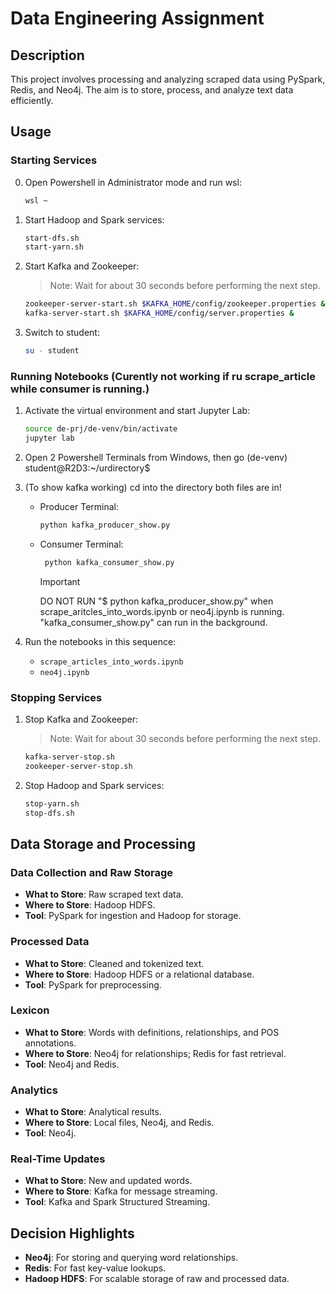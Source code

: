 # Data Engineering Assignment

## Description
This project involves processing and analyzing scraped data using PySpark, Redis, and Neo4j. The aim is to store, process, and analyze text data efficiently.

## Usage

### Starting Services
0. Open Powershell in Administrator mode and run wsl:
    ```bash
    wsl ~
    ```
1. Start Hadoop and Spark services:
   ```bash
   start-dfs.sh
   start-yarn.sh
   ```
2. Start Kafka and Zookeeper:
   > Note: Wait for about 30 seconds before performing the next step.
   ```bash
   zookeeper-server-start.sh $KAFKA_HOME/config/zookeeper.properties &
   kafka-server-start.sh $KAFKA_HOME/config/server.properties &
   ```
    

3. Switch to student:
    ```bash
    su - student
    ```
### Running Notebooks (Curently not working if ru scrape_article while consumer is running.)
1. Activate the virtual environment and start Jupyter Lab:
   ```bash
   source de-prj/de-venv/bin/activate
   jupyter lab
   ```
   
2. Open 2 Powershell Terminals from Windows, then go (de-venv) student@R2D3:~/urdirectory$
3. (To show kafka working) cd into the directory both files are in!
    - Producer Terminal:
       ```bash
       python kafka_producer_show.py
        ```
   - Consumer Terminal:
       ```bash
        python kafka_consumer_show.py
        ```
     > [!IMPORTANT]  
        DO NOT RUN 
        "$ python kafka_producer_show.py"
        when scrape_aritcles_into_words.ipynb or neo4j.ipynb is running.
        "kafka_consumer_show.py" can run in the background. 

4. Run the notebooks in this sequence:
   - `scrape_articles_into_words.ipynb`
   - `neo4j.ipynb`


### Stopping Services

1. Stop Kafka and Zookeeper:
   > Note: Wait for about 30 seconds before performing the next step.
   ```bash
   kafka-server-stop.sh
   zookeeper-server-stop.sh
   ```
3. Stop Hadoop and Spark services:
   ```bash
   stop-yarn.sh
   stop-dfs.sh
   ```


## Data Storage and Processing

### Data Collection and Raw Storage
- **What to Store**: Raw scraped text data.
- **Where to Store**: Hadoop HDFS.
- **Tool**: PySpark for ingestion and Hadoop for storage.

### Processed Data
- **What to Store**: Cleaned and tokenized text.
- **Where to Store**: Hadoop HDFS or a relational database.
- **Tool**: PySpark for preprocessing.

### Lexicon
- **What to Store**: Words with definitions, relationships, and POS annotations.
- **Where to Store**: Neo4j for relationships; Redis for fast retrieval.
- **Tool**: Neo4j and Redis.

### Analytics
- **What to Store**: Analytical results.
- **Where to Store**: Local files, Neo4j, and Redis.
- **Tool**: Neo4j.

### Real-Time Updates
- **What to Store**: New and updated words.
- **Where to Store**: Kafka for message streaming.
- **Tool**: Kafka and Spark Structured Streaming.

## Decision Highlights
- **Neo4j**: For storing and querying word relationships.
- **Redis**: For fast key-value lookups.
- **Hadoop HDFS**: For scalable storage of raw and processed data.
